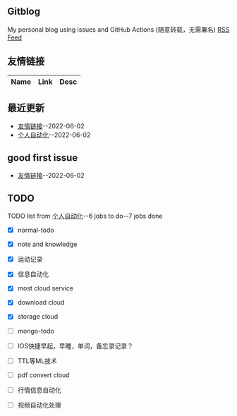 ## Gitblog
My personal blog using issues and GitHub Actions (随意转载，无需署名)
[RSS Feed](https://raw.githubusercontent.com/Eloco/gitblog/master/feed.xml)
## 友情链接
| Name | Link | Desc | 
 | ---- | ---- | ---- |
## 最近更新
- [友情链接](https://github.com/Eloco/gitblog/issues/2)--2022-06-02
- [个人自动化](https://github.com/Eloco/gitblog/issues/1)--2022-06-02
## good first issue
- [友情链接](https://github.com/Eloco/gitblog/issues/2)--2022-06-02
## TODO
TODO list from [个人自动化](https://github.com/Eloco/gitblog/issues/1)--6 jobs to do--7 jobs done
- [x] normal-todo
- [x] note and knowledge
- [x] 运动记录
- [x] 信息自动化
- [x] most cloud service
- [x] download cloud
- [x] storage cloud
- [ ] mongo-todo
- [ ] IOS快捷早起，早睡，单词，备忘录记录？
- [ ] TTL等ML技术
- [ ] pdf convert cloud
- [ ] 行情信息自动化
- [ ] 视频自动化处理

